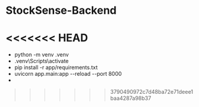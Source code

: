 # StockSense-Backend
<<<<<<< HEAD
=======

- python -m venv .venv
- .venv\Scripts\activate
- pip install -r app/requirements.txt
- uvicorn app.main:app --reload --port 8000
- 
>>>>>>> 3790490972c7d48ba72e71deee1baa4287a98b37
